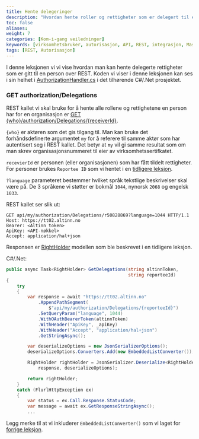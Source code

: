 ```yaml
---
title: Hente delegeringer
description: "Hvordan hente roller og rettigheter som er delegert til en person for en organisasjon."
toc: false
aliases:
weight: 7
categories: [Kom-i-gang veiledninger]
keywords: [virksomhetsbruker, autorisasjon, API, REST, integrasjon, Maskinporten, delegering, ReporteeID]
tags: [REST, Autorisasjon]
---
```


I denne leksjonen vi vi vise hvordan man kan hente delegerte rettigheter som er gitt til en person over REST.
Koden vi viser i denne leksjonen kan ses i sin helhet i [AuthorizationHandler.cs](https://github.com/Altinn/altinn2-test-apiclient/blob/main/src/Handlers/AuthorizationHandler.cs) i det tilhørende C#/.Net prosjektet.

### GET authorization/Delegations
REST kallet vi skal bruke for å hente alle rollene og rettighetene en person har for en organisasjon er 
[GET {who}/authorization/Delegations/{receiverId}](https://altinn.no/api/Help/Api/GET-who-authorization-Delegations-receiverId_language).

`{who}` er aktøren som det gis tilgang til. 
Man kan bruke det forhåndsdefinerte argumentet `my` for å referere til samme aktør som har autentisert seg i REST kallet.
Det betyr at `my` vil gi samme resultat som om man skrev organisasjonsnummeret til eier av virksomhetssertifkatet.

`recevierId` er personen (eller organisasjonen) som har fått tildelt rettigheter. For personer brukes `Reportee ID` som vi hentet i en [tidligere leksjon](/docs/api/rest/kom-i-gang/tutorial-sluttbrukersystem/konvertere-reporteeid/).

`?language` parameteret bestemmer hvilket språk tekstlige beskrivelser skal være på.
De 3 språkene vi støtter er bokmål `1044`, nynorsk `2068` og engelsk `1033`.

REST kallet ser slik ut:
```http
GET api/my/authorization/Delegations/r50828869?language=1044 HTTP/1.1
Host: https://tt02.altinn.no
Bearer: <Altinn token>
ApiKey: <API-nøkkel>
Accept: application/hal+json
```

Responsen er [RightHolder](/docs/api/rest/kom-i-gang/tutorial-sluttbrukersystem/hal-json-modeller/#rightholder) modellen som ble beskrevet i en tidligere leksjon.

C#/.Net:
```cs
public async Task<RightHolder> GetDelegations(string altinnToken,
                                              string reporteeId)
{
    try
    {
        var response = await "https://tt02.altinn.no"
            .AppendPathSegment(
                $"api/my/authorization/Delegations/{reporteeId}")
            .SetQueryParam("language", 1044)
            .WithOAuthBearerToken(altinnToken)
            .WithHeader("ApiKey", _apiKey)
            .WithHeader("Accept", "application/hal+json")
            .GetStringAsync();

        var deserializeOptions = new JsonSerializerOptions();
        deserializeOptions.Converters.Add(new EmbeddedListConverter());

        RightHolder rightHolder = JsonSerializer.Deserialize<RightHolder>(
            response, deserializeOptions);

        return rightHolder;
    }
    catch (FlurlHttpException ex)
    {
        var status = ex.Call.Response.StatusCode;
        var message = await ex.GetResponseStringAsync();
        ...
```
Legg merke til at vi inkluderer `EmbeddedListConverter()` som vi laget for [forrige leksjon](/docs/api/rest/kom-i-gang/tutorial-sluttbrukersystem/hal-json-konverterer/).
